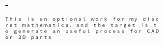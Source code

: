 # -
Ｔｈｉｓ　ｉｓ　ａｎ　ｏｐｔｉｏｎａｌ　ｗｏｒｋ　ｆｏｒ　ｍｙ　ｄｉｓｃｒｅｔ　ｍａｔｈｅｍａｔｉｃａ，　ａｎｄ　ｔｈｅ　ｔａｒｇｅｔ　ｉｓ　ｔｏ　ｇｅｎｅｒａｔｅ　ａｎ　ｕｓｅｆｕｌ　ｐｒｏｃｅｓｓ　ｆｏｒ　ＣＡＤ　ｏｒ　３Ｄ　ｐａｒｔｓ

